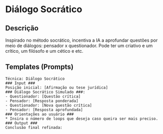 
# Diálogo Socrático

## Descrição

Inspirado no método socrático, incentiva a IA a aprofundar questões por meio de diálogos: pensador x questionador. Pode ter um criativo e um crítico, um filósofo e um cético e etc.

## Templates (Prompts)

```
Técnica: Diálogo Socrático
### Input ###
Posição inicial: [Afirmação ou tese jurídica]
### Diálogo Socrático Simulado ###:
- Questionador: [Questão crítica]
- Pensador: [Resposta ponderada]
- Questionador: [Nova questão crítica]
- Pensador: [Resposta aprofundada]
### Orientações ao usuário ###
* Insira o número de loops que deseja caso queira ser mais preciso.
### Output ###
Conclusão final refinada:
```
